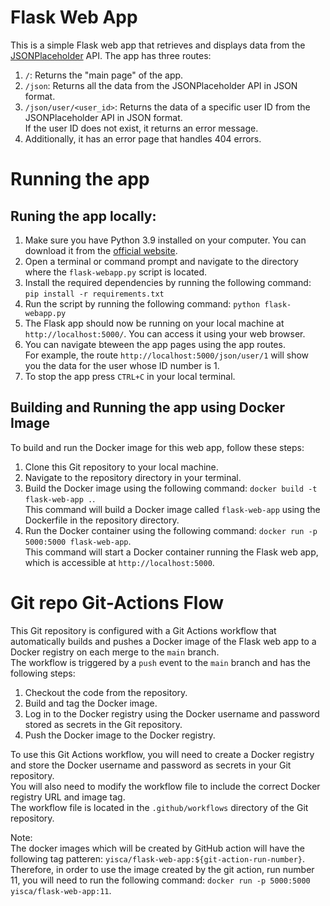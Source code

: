 # Flask Web App

This is a simple Flask web app that retrieves and displays data from the [JSONPlaceholder](https://jsonplaceholder.typicode.com/) API. The app has three routes:

1. `/`: Returns the "main page" of the app.
2. `/json`: Returns all the data from the JSONPlaceholder API in JSON format.
3. `/json/user/<user_id>`: Returns the data of a specific user ID from the JSONPlaceholder API in JSON format. <br>
If the user ID does not exist, it returns an error message.
4. Additionally, it has an error page that handles 404 errors.

# Running the app

## Runing the app locally:

1. Make sure you have Python 3.9 installed on your computer. You can download it from the [official website](https://www.python.org/downloads/).
2. Open a terminal or command prompt and navigate to the directory where the `flask-webapp.py` script is located.
3. Install the required dependencies by running the following command:  `pip install -r requirements.txt`
4. Run the script by running the following command: `python flask-webapp.py`
5. The Flask app should now be running on your local machine at `http://localhost:5000/`. You can access it using your web browser.
6. You can navigate bteween the app pages using the app routes. <br>
For example, the route `http://localhost:5000/json/user/1` will show you the data for the user whose ID number is 1.
6. To stop the app press `CTRL+C` in your local terminal.

## Building and Running the app using Docker Image

To build and run the Docker image for this web app, follow these steps:

1. Clone this Git repository to your local machine.
2. Navigate to the repository directory in your terminal.
3. Build the Docker image using the following command:  `docker build -t flask-web-app .`. <br>
This command will build a Docker image called `flask-web-app` using the Dockerfile in the repository directory.
4. Run the Docker container using the following command:  `docker run -p 5000:5000 flask-web-app`. <br>
This command will start a Docker container running the Flask web app, which is accessible at `http://localhost:5000`.


# Git repo Git-Actions Flow

This Git repository is configured with a Git Actions workflow that automatically builds and pushes a Docker image of the Flask web app to a Docker registry on each merge to the `main` branch. <br> 
The workflow is triggered by a `push` event to the `main` branch and has the following steps:

1. Checkout the code from the repository.
2. Build and tag the Docker image.
3. Log in to the Docker registry using the Docker username and password stored as secrets in the Git repository.
4. Push the Docker image to the Docker registry.

To use this Git Actions workflow, you will need to create a Docker registry and store the Docker username and password as secrets in your Git repository. <br>
You will also need to modify the workflow file to include the correct Docker registry URL and image tag. <br>
The workflow file is located in the `.github/workflows` directory of the Git repository.

Note: <br>
The docker images which will be created by GitHub action will have the following tag patteren: `yisca/flask-web-app:${git-action-run-number}`. <br>
Therefore, in order to use the image created by the git action, run number 11, you will need to run the following command: `docker run -p 5000:5000 yisca/flask-web-app:11`.
